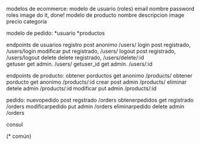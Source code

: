 modelos de ecommerce:
modelo de usuario (roles)
    email
    nombre
    password
    roles
    image
do it, done! 
modelo de producto 
    nombre
    descripcion
    image
    precio
    categoria

modelo de pedido:
   *usuario
   *productos
   

endpoints de usuarios
registro            post    anonimo         /users/ 
login               post    registrado,     /users/login
modificar           put     registrado,     /users/ 
logout              post    registrado,     /users/logout
delete              delete  registrado,     /users/delete/:id        
getuser             get     admin.          /users/
getuser_id          get     admin.          /users/:id

endpoints de producto:
obtener porductos   get     anonimo         /products/
obtener porducto    get     anonimo         /products/:id
crear               post    admin           /products/
eliminar            detele  admin           /products/:id
modificar           put     admin           /products/:id


pedido:
nuevopedido         post    regstrado       /orders
obtenerpedidos      get     registrado      /orders
modificarpedido     put     admin           /orders
eliminarpedido      delete  admin           /orders


consul

(* común)